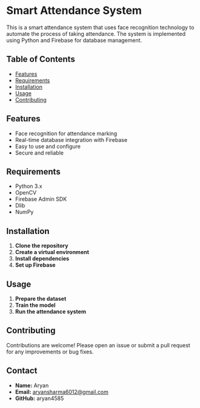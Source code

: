 # Smart Attendance System

This is a smart attendance system that uses face recognition technology to automate the process of taking attendance. The system is implemented using Python and Firebase for database management.

## Table of Contents
- [Features](#features)
- [Requirements](#requirements)
- [Installation](#installation)
- [Usage](#usage)
- [Contributing](#contributing)

## Features
- Face recognition for attendance marking
- Real-time database integration with Firebase
- Easy to use and configure
- Secure and reliable

## Requirements
- Python 3.x
- OpenCV
- Firebase Admin SDK
- Dlib
- NumPy


## Installation

1. **Clone the repository**
2. **Create a virtual environment**
3. **Install dependencies**
4. **Set up Firebase**

## Usage
1. **Prepare the dataset**
2. **Train the model**
3. **Run the attendance system**

## Contributing

Contributions are welcome! Please open an issue or submit a pull request for any improvements or bug fixes.

## Contact 
- **Name:** Aryan
- **Email:** aryansharma6012@gmail.com
- **GitHub:** aryan4585